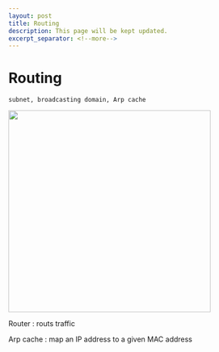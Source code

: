 ```yaml
---
layout: post
title: Routing
description: This page will be kept updated.
excerpt_separator: <!--more-->
---
```


# Routing

```
subnet, broadcasting domain, Arp cache
```

<img src="https://user-images.githubusercontent.com/37058233/113221445-e6ecc580-9239-11eb-8bb7-9c15047743b8.png" width = 400>

Router : routs traffic

Arp cache : map an IP address to a given MAC address



